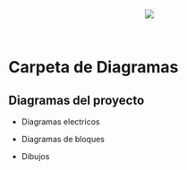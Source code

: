 <br/>
<p align="center">
  <img src="https://avatars.githubusercontent.com/u/87583332?s=200&v=4">
</p>
<br/>

# Carpeta de Diagramas

## Diagramas del proyecto

* Diagramas electricos

* Diagramas de bloques

* Dibujos
